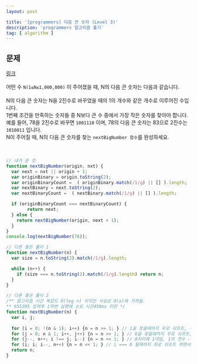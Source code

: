 ```yaml
---
layout: post

title: '[programmers] 다음 큰 숫자 (Level 3)'
description: 'programmers 알고리즘 풀기'
tag: [ algorithm ]
---
```


## 문제

[링크](https://programmers.co.kr/learn/challenge_codes/174)  
<br>
어떤 수 `N(1≤N≤1,000,000)` 이 주어졌을 때, N의 다음 큰 숫자는 다음과 같습니다.  
<br>
N의 다음 큰 숫자는 N을 2진수로 바꾸었을 때의 1의 개수와 같은 개수로 이루어진 수입니다.  
1번째 조건을 만족하는 숫자들 중 N보다 큰 수 중에서 가장 작은 숫자를 찾아야 합니다.  
예를 들어, 78을 2진수로 바꾸면 `1001110` 이며, 78의 다음 큰 숫자는 83으로 2진수는 `1010011` 입니다.  
N이 주어질 때, N의 다음 큰 숫자를 찾는 `nextBigNumber 함수`를 완성하세요.  
<br>
<br>

```javascript
// 내가 푼 것
function nextBigNumber(origin, nxt) {
  var next = nxt || origin + 1;
  var originBinary = origin.toString(2);
  var originBinaryCount =  ( originBinary.match(/1/g) || [] ).length;
  var nextBinary = next.toString(2);
  var nextBinaryCount =  ( nextBinary.match(/1/g) || [] ).length;

  if (originBinaryCount === nextBinaryCount) {
		return next;
  } else {
    return nextBigNumber(origin, next + 1);
  }
}
console.log(nextBigNumber(78));

// 다른 좋은 풀이 1
function nextBigNumber(n) {
  var size = n.toString(2).match(/1/g).length;

  while (n++) {
    if (size === n.toString(2).match(/1/g).length) return n;
  }
}

// 다른 좋은 풀이 2
/** 알고리즘 시간 복잡도 O(log n) 이지만 사실상 O(a)에 가까움.
** 655395 입력후 1억번 실행에 소요 시간450ms 미만 */
function nextBigNumber(n) {
  var i, j;
  
  for (i = 0; !(n & 1); i++) {n = n >> 1; } // 1을 찾을때까지 우로 쉬프트, 쉬프트 횟수 = i
  for (j = 0; n & 1; i++, j++) {n = n >> 1; } // 0을 찾을때까지 우로 쉬프트, 1의 갯수 = j
  for (j--, n++; i !== j; i--) {n = n << 1; } // 0자리에 1대입, 1의 갯수 -1, i === j 가 될때까지 죄로 쉬프트하면서 쉬프트 횟수 -1
  for (i; i; i--, n++) {n = n << 1; } // i === 0 될때까지 좌로 쉬프트 하면서 쉬프트 횟수 -1, 0자리에 1대입
  return n;
}
```
